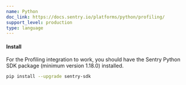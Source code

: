 ```yaml
---
name: Python
doc_link: https://docs.sentry.io/platforms/python/profiling/
support_level: production
type: language
---
```


#### Install

For the Profiling integration to work, you should have the Sentry Python SDK package (minimum version 1.18.0) installed.

```bash
pip install --upgrade sentry-sdk
```
